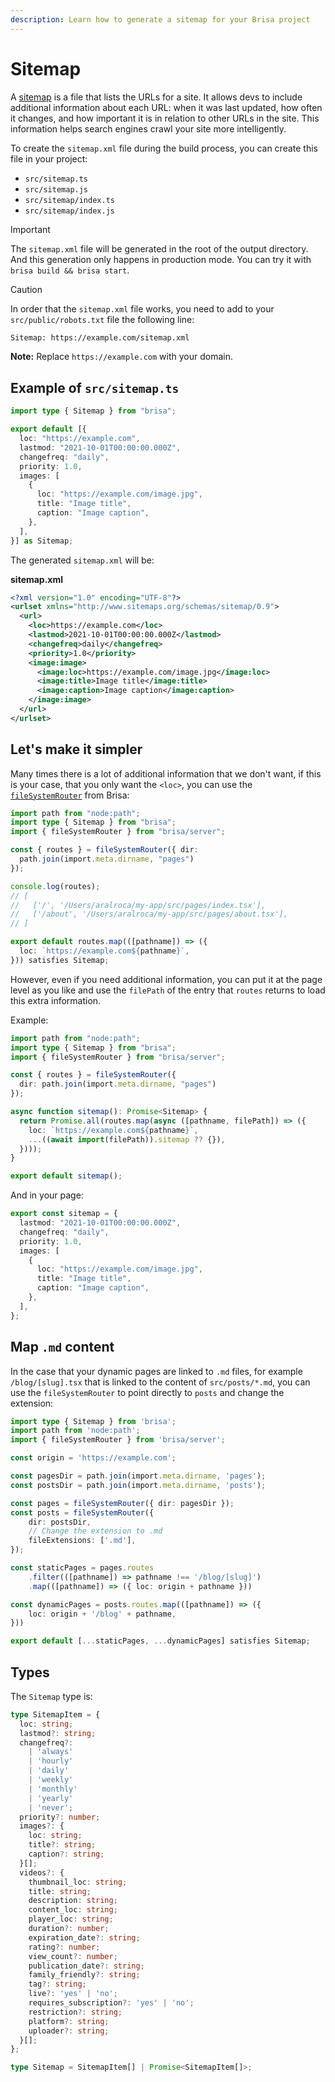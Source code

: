 ```yaml
---
description: Learn how to generate a sitemap for your Brisa project
---
```


# Sitemap

A [sitemap](https://en.wikipedia.org/wiki/Site_map) is a file that lists the URLs for a site. It allows devs to include additional information about each URL: when it was last updated, how often it changes, and how important it is in relation to other URLs in the site. This information helps search engines crawl your site more intelligently.

To create the `sitemap.xml` file during the build process, you can create this file in your project:

- `src/sitemap.ts`
- `src/sitemap.js`
- `src/sitemap/index.ts`
- `src/sitemap/index.js`

> [!IMPORTANT]
>
> The `sitemap.xml` file will be generated in the root of the output directory. And this generation only happens in production mode. You can try it with `brisa build && brisa start`.

> [!CAUTION]
>
> In order that the `sitemap.xml` file works, you need to add to your `src/public/robots.txt` file the following line:
>
> ```sh
> Sitemap: https://example.com/sitemap.xml
> ```
> **Note:** Replace `https://example.com` with your domain.

## Example of `src/sitemap.ts`

```ts
import type { Sitemap } from "brisa";

export default [{
  loc: "https://example.com",
  lastmod: "2021-10-01T00:00:00.000Z",
  changefreq: "daily",
  priority: 1.0,
  images: [
    {
      loc: "https://example.com/image.jpg",
      title: "Image title",
      caption: "Image caption",
    },
  ],
}] as Sitemap;
```

The generated `sitemap.xml` will be:

**sitemap.xml**

```xml
<?xml version="1.0" encoding="UTF-8"?>
<urlset xmlns="http://www.sitemaps.org/schemas/sitemap/0.9">
  <url>
    <loc>https://example.com</loc>
    <lastmod>2021-10-01T00:00:00.000Z</lastmod>
    <changefreq>daily</changefreq>
    <priority>1.0</priority>
    <image:image>
      <image:loc>https://example.com/image.jpg</image:loc>
      <image:title>Image title</image:title>
      <image:caption>Image caption</image:caption>
    </image:image>
  </url>
</urlset>
```

## Let's make it simpler

Many times there is a lot of additional information that we don't want, if this is your case, that you only want the `<loc>`, you can use the [`fileSystemRouter`](/docs/api-reference/server-apis/fileSystemRouter) from Brisa:

```ts
import path from "node:path";
import type { Sitemap } from "brisa";
import { fileSystemRouter } from "brisa/server";

const { routes } = fileSystemRouter({ dir: 
  path.join(import.meta.dirname, "pages") 
});

console.log(routes);
// [
//   ['/', '/Users/aralroca/my-app/src/pages/index.tsx'],
//   ['/about', '/Users/aralroca/my-app/src/pages/about.tsx'],
// ]

export default routes.map(([pathname]) => ({
  loc: `https://example.com${pathname}`,
})) satisfies Sitemap;
```

However, even if you need additional information, you can put it at the page level as you like and use the `filePath` of the entry that `routes` returns to load this extra information.

Example:

```ts
import path from "node:path";
import type { Sitemap } from "brisa";
import { fileSystemRouter } from "brisa/server";

const { routes } = fileSystemRouter({ 
  dir: path.join(import.meta.dirname, "pages") 
});

async function sitemap(): Promise<Sitemap> {
  return Promise.all(routes.map(async ([pathname, filePath]) => ({
    loc: `https://example.com${pathname}`,
    ...((await import(filePath)).sitemap ?? {}),
  })));
}

export default sitemap();
```

And in your page:

```ts
export const sitemap = {
  lastmod: "2021-10-01T00:00:00.000Z",
  changefreq: "daily",
  priority: 1.0,
  images: [
    {
      loc: "https://example.com/image.jpg",
      title: "Image title",
      caption: "Image caption",
    },
  ],
};
```

## Map `.md` content

In the case that your dynamic pages are linked to `.md` files, for example `/blog/[slug].tsx` that is linked to the content of `src/posts/*.md`, you can use the `fileSystemRouter` to point directly to `posts` and change the extension:

```ts
import type { Sitemap } from 'brisa';
import path from 'node:path';
import { fileSystemRouter } from 'brisa/server';

const origin = 'https://example.com';

const pagesDir = path.join(import.meta.dirname, 'pages');
const postsDir = path.join(import.meta.dirname, 'posts');

const pages = fileSystemRouter({ dir: pagesDir });
const posts = fileSystemRouter({
	dir: postsDir,
	// Change the extension to .md
	fileExtensions: ['.md'],
});

const staticPages = pages.routes
	.filter(([pathname]) => pathname !== '/blog/[slug]')
	.map(([pathname]) => ({	loc: origin + pathname }))

const dynamicPages = posts.routes.map(([pathname]) => ({
	loc: origin + '/blog' + pathname,
}))

export default [...staticPages, ...dynamicPages] satisfies Sitemap;
```

## Types

The `Sitemap` type is:

```ts
type SitemapItem = {
  loc: string;
  lastmod?: string;
  changefreq?:
    | 'always'
    | 'hourly'
    | 'daily'
    | 'weekly'
    | 'monthly'
    | 'yearly'
    | 'never';
  priority?: number;
  images?: {
    loc: string;
    title?: string;
    caption?: string;
  }[];
  videos?: {
    thumbnail_loc: string;
    title: string;
    description: string;
    content_loc: string;
    player_loc: string;
    duration?: number;
    expiration_date?: string;
    rating?: number;
    view_count?: number;
    publication_date?: string;
    family_friendly?: string;
    tag?: string;
    live?: 'yes' | 'no';
    requires_subscription?: 'yes' | 'no';
    restriction?: string;
    platform?: string;
    uploader?: string;
  }[];
};

type Sitemap = SitemapItem[] | Promise<SitemapItem[]>;
```
